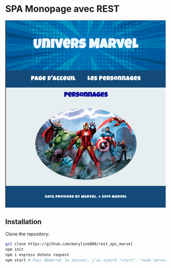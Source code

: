 # SPA Monopage avec REST

![Page d'accueil](apiMarvelindex.png)

## Installation

Clone the repository:

```bash
git clone https://github.com/maryline888/rest_api_marvel
npm init
npm i express dotenv request
npm start # Pour démarrer le serveur, j'ai ajouté "start": "node server.js" dans le fichier package.json
